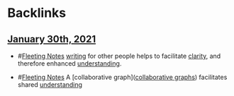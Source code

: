 
# Backlinks
## [January 30th, 2021](<January 30th, 2021.md>)
- #[Fleeting Notes](<Fleeting Notes.md>) [writing](<writing.md>) for other people helps to facilitate [clarity](<clarity.md>), and therefore enhanced [understanding](<understanding.md>).

- #[Fleeting Notes](<Fleeting Notes.md>) A [collaborative graph]([collaborative graphs](<collaborative graphs.md>)) facilitates shared [understanding](<understanding.md>)

